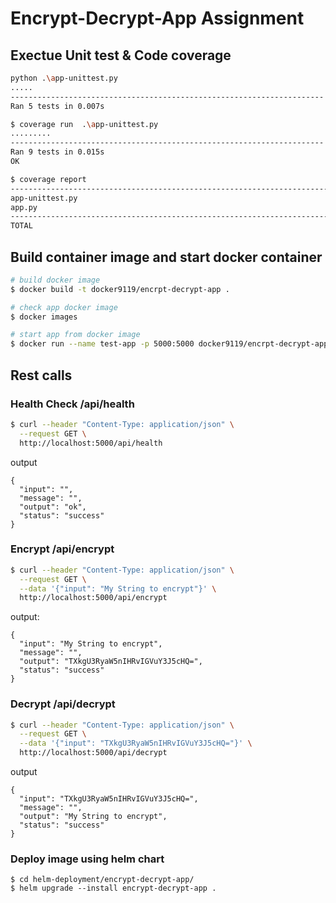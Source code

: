 # Encrypt-Decrypt-App Assignment

## Exectue Unit test & Code coverage
```bash
python .\app-unittest.py                                               
.....
----------------------------------------------------------------------
Ran 5 tests in 0.007s

$ coverage run  .\app-unittest.py                                        
.........
----------------------------------------------------------------------
Ran 9 tests in 0.015s
OK

$ coverage report                                                        Name                                                                                   Stmts   Miss  Cover
----------------------------------------------------------------------------------------------------------
app-unittest.py                                                                           56      0   100%
app.py                                                                                    42      6    86%
----------------------------------------------------------------------------------------------------------
TOTAL                                                                                     98      6    93%
```

## Build container image and start docker container
```bash
# build docker image
$ docker build -t docker9119/encrpt-decrypt-app .

# check app docker image
$ docker images

# start app from docker image
$ docker run --name test-app -p 5000:5000 docker9119/encrpt-decrypt-app
```

## Rest calls
### Health Check /api/health
```bash
$ curl --header "Content-Type: application/json" \
  --request GET \
  http://localhost:5000/api/health
```
output
```
{
  "input": "",
  "message": "",
  "output": "ok",
  "status": "success"
}
```  
  
### Encrypt /api/encrypt

```bash
$ curl --header "Content-Type: application/json" \
  --request GET \
  --data '{"input": "My String to encrypt"}' \
  http://localhost:5000/api/encrypt
```
output:
```
{
  "input": "My String to encrypt",
  "message": "",
  "output": "TXkgU3RyaW5nIHRvIGVuY3J5cHQ=",
  "status": "success"
}
```
  
### Decrypt /api/decrypt
```bash  
$ curl --header "Content-Type: application/json" \
  --request GET \
  --data '{"input": "TXkgU3RyaW5nIHRvIGVuY3J5cHQ="}' \
  http://localhost:5000/api/decrypt
```
output
```
{
  "input": "TXkgU3RyaW5nIHRvIGVuY3J5cHQ=",
  "message": "",
  "output": "My String to encrypt",
  "status": "success"
}
```

### Deploy image using helm chart
```
$ cd helm-deployment/encrypt-decrypt-app/
$ helm upgrade --install encrypt-decrypt-app .
```